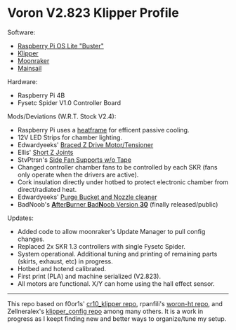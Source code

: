 # Voron V2.823 Klipper Profile

Software:
- [Raspberry Pi OS Lite "Buster"](https://www.raspberrypi.org/software/operating-systems/#raspberry-pi-os-32-bit)
- [Klipper](https://github.com/KevinOConnor/klipper)
- [Moonraker](https://github.com/Arksine/moonraker)
- [Mainsail](https://github.com/meteyou/mainsail)

Hardware:
- Raspberry Pi 4B
- Fysetc Spider V1.0 Controller Board

Mods/Deviations (W.R.T. Stock V2.4):
- Raspberry Pi uses a [heatframe](https://smile.amazon.com/gp/product/B085XPHY77) for efficent passive cooling.
- 12V LED Strips for chamber lighting.
- Edwardyeeks' [Braced Z Drive Motor/Tensioner](https://github.com/VoronDesign/VoronUsers/tree/master/printer_mods/edwardyeeks/V2.4_z_drive_motor_tensioner_mod)
- Ellis' [Short Z Joints](https://github.com/VoronDesign/VoronUsers/tree/master/printer_mods/Ellis/Short_Z_Joints)
- StvPtrsn's [Side Fan Supports w/o Tape](https://github.com/VoronDesign/VoronUsers/tree/master/printer_mods/StvPtrsn/Side_Fan_Support_No_Tape)
- Changed controller chamber fans to be controlled by each SKR (fans only operate when the drivers are active).
- Cork insulation directly under hotbed to protect electronic chamber from direct/radiated heat.
- Edwardyeeks' [Purge Bucket and Nozzle cleaner](https://github.com/VoronDesign/VoronUsers/tree/master/printer_mods/edwardyeeks/Decontaminator_Purge_Bucket_&_Nozzle_Scrubber)
- BadNoob's [**A**fter**B**urner **B**ad**N**oob Version **30**](https://github.com/VoronDesign/VoronUsers/pull/302) (finally released/public)

Updates:
- Added code to allow moonraker's Update Manager to pull config changes.
- Replaced 2x SKR 1.3 controllers with single Fysetc Spider.
- System operational. Additional tuning and printing of remaining parts (skirts, exhaust, etc) in progress.
- Hotbed and hotend calibrated.
- First print (PLA) and machine serialized (V2.823).
- All motors are functional. X/Y can home using the hall effect sensor.

- - - 
This repo based on f0or1s' [cr10_klipper repo](http://github.com/fl0r1s/cr10_klipper), rpanfili's [woron-ht repo](http://github.com/rpanfili/voron-ht), and Zellneralex's [klipper_config repo](http://github.com/zellneralex/klipper_config) among many others.
It is a work in progress as I keept finding new and better ways to organize/tune my setup.
